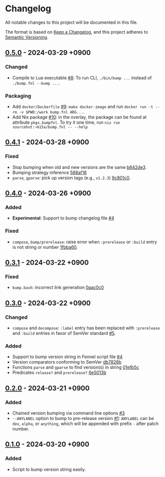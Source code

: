 # Changelog

All notable changes to this project will be documented in this file.

The format is based on [Keep a Changelog][1],
and this project adheres to [Semantic Versioning][2].

[1]: https://keepachangelog.com/en/1.1.0/
[2]: https://semver.org/spec/v2.0.0.html

## [0.5.0] - 2024-03-29 +0900

### Changed

- Compile to Lua executable [#8]:
  To run CLI, `./bin/bump ...` instead of `./bump.fnl --bump ...`.

### Packaging

- Add `docker/Dockerfile` [#9]: `make docker-image` and run
  `docker run -t --rm -v $PWD:/work bump.fnl ARG...`.
- Add Nix package [#10]: in the overlay, the package can be found at
  attribute `pkgs.bumpfnl`. To try it one time, run
  `nix run sourcehut:~m15a/bump.fnl -- --help`

[#8]: https://todo.sr.ht/~m15a/bump.fnl/8
[#9]: https://todo.sr.ht/~m15a/bump.fnl/9
[#10]: https://todo.sr.ht/~m15a/bump.fnl/10

## [0.4.1] - 2024-03-28 +0900

### Fixed

- Stop bumping when old and new versions are the same [b642de3].
- Bumping strategy inference [588af18]
- `parse`, `gparse`: pick up version tags (e.g., `v1.2.3`) [9c801c0].

[b642de3]: https://git.sr.ht/~m15a/bump.fnl/commit/b642de3
[588af18]: https://git.sr.ht/~m15a/bump.fnl/commit/588af18
[9c801c0]: https://git.sr.ht/~m15a/bump.fnl/commit/9c801c0

## [0.4.0] - 2024-03-26 +0900

### Added

- **Experimental**: Support to bump changelog file [#4]

### Fixed

- `compose`, `bump/prerelease`: raise error when `:prerelease` or
  `:build` entry is not string or number [1fbba60].

[1fbba60]: https://git.sr.ht/~m15a/bump.fnl/commit/1fbba60

## [0.3.1] - 2024-03-22 +0900

### Fixed

- `bump.bash`: incorrect link generation [0aac0c0]

[0aac0c0]: https://git.sr.ht/~m15a/bump.fnl/commit/0aac0c0

## [0.3.0] - 2024-03-22 +0900

### Changed

- `compose` and `decompose`: `:label` entry has been replaced with
  `:prerelease` and `:build` entries in favor of SemVer standard [#5].

[#5]: https://todo.sr.ht/~m15a/bump.fnl/5

### Added

- Support to bump version string in Fennel script file [#4]
- Version comparators conforming to SemVer [db7828b]
- Functions `parse` and `gparse` to find version(s) in string [01efb5c]
- Predicates `release?` and `prerelease?` [6e5013b]

[#4]: https://todo.sr.ht/~m15a/bump.fnl/4
[db7828b]: https://git.sr.ht/~m15a/bump.fnl/commit/db7828b
[01efb5c]: https://git.sr.ht/~m15a/bump.fnl/commit/01efb5c
[6e5013b]: https://git.sr.ht/~m15a/bump.fnl/commit/6e5013b

## [0.2.0] - 2024-03-21 +0900

### Added

- Chained version bumping via command line options [#3]
- `--ANYLABEL` option to bump to pre-release version [#1]:
  `ANYLABEL` can be `dev`, `alpha`, or `anything`, which will be
  appended with prefix `-` after patch number.

[#3]: https://todo.sr.ht/~m15a/bump.fnl/3
[#1]: https://todo.sr.ht/~m15a/bump.fnl/1

## [0.1.0] - 2024-03-20 +0900

### Added

- Script to bump version string easily.

[0.5.0]: https://git.sr.ht/~m15a/bump.fnl/refs/v0.5.0
[0.4.1]: https://git.sr.ht/~m15a/bump.fnl/refs/v0.4.1
[0.4.0]: https://git.sr.ht/~m15a/bump.fnl/refs/v0.4.0
[0.3.1]: https://git.sr.ht/~m15a/bump.fnl/refs/v0.3.1
[0.3.0]: https://git.sr.ht/~m15a/bump.fnl/refs/v0.3.0
[0.2.0]: https://git.sr.ht/~m15a/bump.fnl/refs/v0.2.0
[0.1.0]: https://git.sr.ht/~m15a/bump.fnl/refs/v0.1.0

<!-- vim: set tw=72 spell: -->
